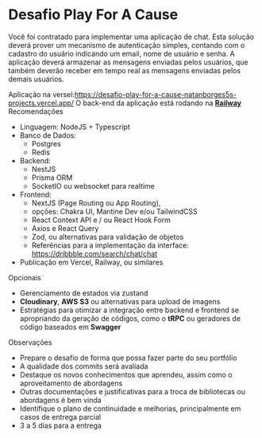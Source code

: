 # Desafio Play For A Cause

Você foi contratado para implementar uma aplicação de chat. Esta solução deverá prover um mecanismo de autenticação simples, contando com o cadastro do usuário indicando um email, nome de usuário e senha. A aplicação deverá armazenar as mensagens enviadas pelos usuários, que também deverão receber em tempo real as mensagens enviadas pelos demais usuários.

Aplicação na versel:https://desafio-play-for-a-cause-natanborges5s-projects.vercel.app/
O back-end da aplicação está rodando na [**Railway**](https://railway.app/)
Recomendações

- Linguagem: NodeJS + Typescript
- Banco de Dados:
    - Postgres
    - Redis
- Backend:
    - NestJS
    - Prisma ORM
    - SocketIO ou websocket para realtime
- Frontend:
    - NextJS (Page Routing ou App Routing),
    - opções: Chakra UI, Mantine Dev e/ou TailwindCSS
    - React Context API e / ou React Hook Form
    - Axios e React Query
    - Zod, ou alternativas para validação de objetos
    - Referências para a implementação da interface: https://dribbble.com/search/chat/chat
- Publicação em Vercel, Railway, ou similares

Opcionais

- Gerenciamento de estados via zustand
- **Cloudinary**, **AWS** **S3** ou alternativas para upload de imagens
- Estratégias para otimizar a integração entre backend e frontend se apropriando da geração de códigos, como o **tRPC** ou geradores de código baseados em **Swagger**

Observações

- Prepare o desafio de forma que possa fazer parte do seu portfólio
- A qualidade dos commits será avaliada
- Destaque os novos conhecimentos que aprendeu, assim como o aproveitamento de abordagens
- Outras documentações e justificativas para a troca de bibliotecas ou abordagens é bem vinda
- Identifique o plano de continuidade e melhorias, principalmente em casos de entrega parcial
- 3 a 5 dias para a entrega
